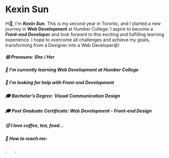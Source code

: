 # Kexin Sun
Hi👋, I'm ***Kexin Sun***. This is my second year in Toronto, and I started a new journey in **Web Development** at Humber College. I aspire to become a ***Front-end Developer*** and look forward to this exciting and fulfilling learning experience. I hope to overcome all challenges and achieve my goals, transforming from a Designer into a Web Developer😃!

##### 😄 Pronouns: She / Her
##### 🌱 I’m currently learning Web Development at Humber College
##### 👀 I’m looking for help with Front-end Development
##### 🎓 Bachelor’s Degree: Visual Communication Design
##### 🎓 Post Graduate Certificate: Web Development - Front-end Design
##### 😉 I love coffee, tea, food...
##### 📩 How to reach me:
[<img src="https://img.icons8.com/?size=100&id=13930&format=png&color=000000" width="3.5%"/>](https://www.linkedin.com/in/kellysun82/)  &nbsp; 
[<img src="https://img.icons8.com/fluent/48/000000/instagram-new.png" width="3.5%"/>](https://www.instagram.com/kellysun_82/)  





